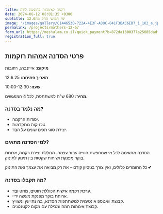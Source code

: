 ```yaml
---
title: רקמה לאימהות בחופשת לידה
date: 2024-06-12 08:01:35 +0300
subtitle: ימי חמישי החל מה12.6
image: '/images/gallery/C1446530-722A-4E3F-AD0C-041F3BAC6EB7_1_102_a.jpeg'
permalink: /projects/mothers-12-6/
form_url: https://meshulam.co.il/quick_payment?b=872da1300377a25085dadfb04e77f8c7
registration_full: true
---
```


## פרטי הסדנה אמהות רוקמות

**מיקום:** אייזנברג, רחובות  

**תאריך פתיחה:** 12.6.25 

**שעה:** 10:00-12:30 

**מחיר:** 680 ש"ח למשתתפת, לכל 4 המפגשים.


### מה נלמד בסדנה?

- יסודות הרקמה.
- טכניקות מתקדמות.
- יצירת סוגי תכים שונים על הבד.

### למי הסדנה מתאים?

הסדנה מתאימה לכל מי שמחפשת חווייה עבור עצמה. הכוללת יצירת רקמה, ארוחת בוקר מפנקת ושיחות שקטות בין תינוק לתינוק.

כל החומרים כלולים, ואין צורך בניסיון קודם – את רק מביאה את עצמך ואת התינוק 💕

### מה תקבלו בסדנה?

- ערכת רקמה אישית הכוללת חוטים, מחט ובד.
- ארוחת בוקר מפנקת מעשה ידיי.
- קבוצת וואטספ אינטימית למשתתפות הסדנא, בה נתייעץ ונשוויץ.
-  קבוצת אימהות חמה ומכילה עם מקום לקטנטנים.

